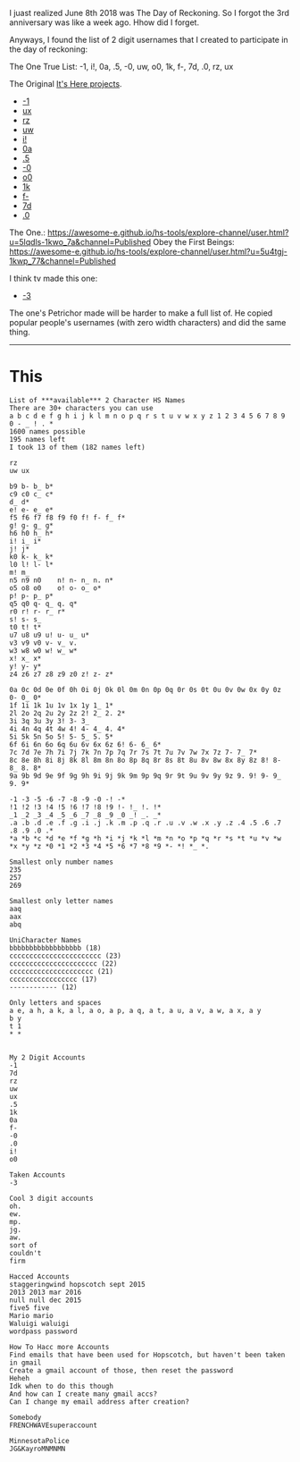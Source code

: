 
I juast realized June 8th 2018 was The Day of Reckoning. So I forgot the 3rd anniversary was like a week ago. Hhow did I forget.

Anyways, I found the list of 2 digit usernames that I created to participate in the day of reckoning:

The One True List: -1, i!, 0a, .5, -0, uw, o0, 1k, f-, 7d, .0, rz, ux

The Original [It's Here projects](https://awesome-e.github.io/hs-tools/explore-channel/user.html?u=5l536p-1kwo_79&channel=Favorites).

- [-1](https://awesome-e.github.io/hs-tools/explore-channel/user.html?u=5l536b-1kwo_79&channel=Published)
- [ux](https://awesome-e.github.io/hs-tools/explore-channel/user.html?u=5l536p-1kwo_79&channel=Published)
- [rz](https://awesome-e.github.io/hs-tools/explore-channel/user.html?u=5l536f-1kwo_79&channel=Published)
- [uw](https://awesome-e.github.io/hs-tools/explore-channel/user.html?u=5l536g-1kwo_79&channel=Published)
- [i!](https://awesome-e.github.io/hs-tools/explore-channel/user.html?u=5l53bb-1kwo_79&channel=Published)
- [0a](https://awesome-e.github.io/hs-tools/explore-channel/user.html?u=5l537r-1kwo_79&channel=Published)
- [.5](https://awesome-e.github.io/hs-tools/explore-channel/user.html?u=5l536s-1kwo_79&channel=Published)
- [-0](https://awesome-e.github.io/hs-tools/explore-channel/user.html?u=5l5387-1kwo_79&channel=Published)
- [o0](https://awesome-e.github.io/hs-tools/explore-channel/user.html?u=5l53bl-1kwo_79&channel=Published)
- [1k](https://awesome-e.github.io/hs-tools/explore-channel/user.html?u=5l536u-1kwo_79&channel=Published)
- [f-](https://awesome-e.github.io/hs-tools/explore-channel/user.html?u=5l5382-1kwo_79&channel=Published)
- [7d](https://awesome-e.github.io/hs-tools/explore-channel/user.html?u=5l536e-1kwo_79&channel=Published)
- [.0](https://awesome-e.github.io/hs-tools/explore-channel/user.html?u=5l5388-1kwo_79&channel=Published)

The One.: https://awesome-e.github.io/hs-tools/explore-channel/user.html?u=5lqdls-1kwo_7a&channel=Published
Obey the First Beings: https://awesome-e.github.io/hs-tools/explore-channel/user.html?u=5u4tgj-1kwp_77&channel=Published

I think tv made this one:
- [-3](https://awesome-e.github.io/hs-tools/explore-channel/user.html?u=5lp9hf-1kwo_7a&channel=Published)

The one's Petrichor made will be harder to make a full list of. He copied popular people's usernames (with zero width characters) and did the same thing.


---

# This

```
List of ***available*** 2 Character HS Names
There are 30+ characters you can use
a b c d e f g h i j k l m n o p q r s t u v w x y z 1 2 3 4 5 6 7 8 9 0 - _ ! . *
1600 names possible
195 names left
I took 13 of them (182 names left)

rz
uw ux

b9 b- b_ b*
c9 c0 c_ c*
d_ d*
e! e- e_ e*
f5 f6 f7 f8 f9 f0 f! f- f_ f*
g! g- g_ g*
h6 h0 h_ h*
i! i_ i*
j! j*
k0 k- k_ k*
l0 l! l- l*
m! m_
n5 n9 n0	n! n- n_ n. n*
o5 o8 o0	o! o- o_ o*
p! p- p_ p*
q5 q0 q- q_ q. q*
r0 r! r- r_ r*
s! s- s_
t0 t! t*
u7 u8 u9 u! u- u_ u*
v3 v9 v0 v- v_ v.
w3 w8 w0 w! w_ w*
x! x_ x*
y! y- y*
z4 z6 z7 z8 z9 z0 z! z- z*

0a 0c 0d 0e 0f 0h 0i 0j 0k 0l 0m 0n 0p 0q 0r 0s 0t 0u 0v 0w 0x 0y 0z 0- 0_ 0*
1f 1i 1k 1u 1v 1x 1y 1_ 1*
2l 2o 2q 2u 2y 2z 2! 2_ 2. 2*
3i 3q 3u 3y 3! 3- 3_
4i 4n 4q 4t 4w 4! 4- 4_ 4. 4*
5i 5k 5n 5o 5! 5- 5_ 5. 5*
6f 6i 6n 6o 6q 6u 6v 6x 6z 6! 6- 6_ 6*
7c 7d 7e 7h 7i 7j 7k 7n 7p 7q 7r 7s 7t 7u 7v 7w 7x 7z 7- 7_ 7*
8c 8e 8h 8i 8j 8k 8l 8m 8n 8o 8p 8q 8r 8s 8t 8u 8v 8w 8x 8y 8z 8! 8- 8_ 8. 8*
9a 9b 9d 9e 9f 9g 9h 9i 9j 9k 9m 9p 9q 9r 9t 9u 9v 9y 9z 9. 9! 9- 9_ 9. 9*

-1 -3 -5 -6 -7 -8 -9 -0 -! -*
!1 !2 !3 !4 !5 !6 !7 !8 !9 !- !_ !. !*
_1 _2 _3 _4 _5 _6 _7 _8 _9 _0 _! _. _*
.a .b .d .e .f .g .i .j .k .m .p .q .r .u .v .w .x .y .z .4 .5 .6 .7 .8 .9 .0 .*
*a *b *c *d *e *f *g *h *i *j *k *l *m *n *o *p *q *r *s *t *u *v *w *x *y *z *0 *1 *2 *3 *4 *5 *6 *7 *8 *9 *- *! *_ *.

Smallest only number names
235
257
269

Smallest only letter names
aaq
aax
abq

UniCharacter Names
bbbbbbbbbbbbbbbbbb (18)
ccccccccccccccccccccccc (23)
cccccccccccccccccccccc (22)
ccccccccccccccccccccc (21)
ccccccccccccccccc (17)
------------ (12)

Only letters and spaces
a e, a h, a k, a l, a o, a p, a q, a t, a u, a v, a w, a x, a y
b y
t 1
* *


My 2 Digit Accounts
-1
7d
rz
uw
ux
.5
1k
0a
f-
-0
.0
i!
o0

Taken Accounts
-3

Cool 3 digit accounts
oh.
ew.
mp.
jg.
aw.
sort of
couldn't
firm

Hacced Accounts
staggeringwind hopscotch sept 2015
2013 2013 mar 2016
null null dec 2015
five5 five
Mario mario
Waluigi waluigi
wordpass password

How To Hacc more Accounts
Find emails that have been used for Hopscotch, but haven't been taken in gmail
Create a gmail account of those, then reset the password
Heheh
Idk when to do this though
And how can I create many gmail accs?
Can I change my email address after creation?

Somebody
FRENCHWAVEsuperaccount

MinnesotaPolice
JG&KayroMNMNMN
```
